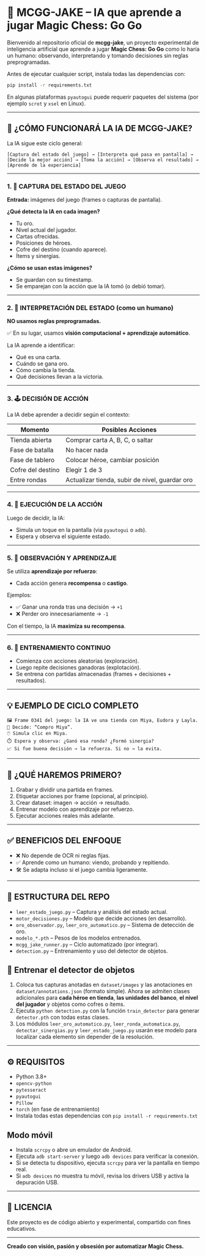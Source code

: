 # 🤖 MCGG-JAKE – IA que aprende a jugar Magic Chess: Go Go

Bienvenido al repositorio oficial de **mcgg-jake**, un proyecto experimental de inteligencia artificial que aprende a jugar **Magic Chess: Go Go** como lo haría un humano: observando, interpretando y tomando decisiones sin reglas preprogramadas.

Antes de ejecutar cualquier script, instala todas las dependencias con:

```bash
pip install -r requirements.txt
```

En algunas plataformas `pyautogui` puede requerir paquetes del sistema (por ejemplo `scrot` y `xsel` en Linux).

---

## 🧠 ¿CÓMO FUNCIONARÁ LA IA DE MCGG-JAKE?

La IA sigue este ciclo general:

```
[Captura del estado del juego] → [Interpreta qué pasa en pantalla] → [Decide la mejor acción] → [Toma la acción] → [Observa el resultado] → [Aprende de la experiencia]
```

---

### 1. 📸 CAPTURA DEL ESTADO DEL JUEGO

**Entrada:** imágenes del juego (frames o capturas de pantalla).

**¿Qué detecta la IA en cada imagen?**

- Tu oro.
- Nivel actual del jugador.
- Cartas ofrecidas.
- Posiciones de héroes.
- Cofre del destino (cuando aparece).
- Ítems y sinergias.

**¿Cómo se usan estas imágenes?**

- Se guardan con su timestamp.
- Se emparejan con la acción que la IA tomó (o debió tomar).

---

### 2. 🧩 INTERPRETACIÓN DEL ESTADO (como un humano)

**NO usamos reglas preprogramadas.**

✅ En su lugar, usamos **visión computacional + aprendizaje automático**.

La IA aprende a identificar:

- Qué es una carta.
- Cuándo se gana oro.
- Cómo cambia la tienda.
- Qué decisiones llevan a la victoria.

---

### 3. 🕹️ DECISIÓN DE ACCIÓN

La IA debe aprender a decidir según el contexto:

| Momento             | Posibles Acciones                                 |
|---------------------|---------------------------------------------------|
| Tienda abierta      | Comprar carta A, B, C, o saltar                   |
| Fase de batalla     | No hacer nada                                     |
| Fase de tablero     | Colocar héroe, cambiar posición                   |
| Cofre del destino   | Elegir 1 de 3                                     |
| Entre rondas        | Actualizar tienda, subir de nivel, guardar oro   |

---

### 4. 📲 EJECUCIÓN DE LA ACCIÓN

Luego de decidir, la IA:

- Simula un toque en la pantalla (via `pyautogui` o `adb`).
- Espera y observa el siguiente estado.

---

### 5. 🧪 OBSERVACIÓN Y APRENDIZAJE

Se utiliza **aprendizaje por refuerzo**:

- Cada acción genera **recompensa** o **castigo**.

Ejemplos:

- ✅ Ganar una ronda tras una decisión → `+1`
- ❌ Perder oro innecesariamente → `-1`

Con el tiempo, la IA **maximiza su recompensa**.

---

### 6. 🔁 ENTRENAMIENTO CONTINUO

- Comienza con acciones aleatorias (exploración).
- Luego repite decisiones ganadoras (explotación).
- Se entrena con partidas almacenadas (frames + decisiones + resultados).

---

## 💡 EJEMPLO DE CICLO COMPLETO

```
🖼️ Frame 0341 del juego: la IA ve una tienda con Miya, Eudora y Layla.
🤔 Decide: “Compro Miya”.
🖱️ Simula clic en Miya.
⏱️ Espera y observa: ¿Ganó esa ronda? ¿Formó sinergia?
📈 Si fue buena decisión → la refuerza. Si no → la evita.
```

---

## 🔧 ¿QUÉ HAREMOS PRIMERO?

1. Grabar y dividir una partida en frames.
2. Etiquetar acciones por frame (opcional, al principio).
3. Crear dataset: imagen → acción → resultado.
4. Entrenar modelo con aprendizaje por refuerzo.
5. Ejecutar acciones reales más adelante.

---

## ✅ BENEFICIOS DEL ENFOQUE

- ❌ No depende de OCR ni reglas fijas.
- ✅ Aprende como un humano: viendo, probando y repitiendo.
- 🛠️ Se adapta incluso si el juego cambia ligeramente.

---

## 📁 ESTRUCTURA DEL REPO

- `leer_estado_juego.py` – Captura y análisis del estado actual.
- `motor_decisiones.py` – Modelo que decide acciones (en desarrollo).
- `oro_observador.py`, `leer_oro_automatico.py` – Sistema de detección de oro.
- `modelo_*.pth` – Pesos de los modelos entrenados.
- `mcgg_jake_runner.py` – Ciclo automatizado (por integrar).
- `detection.py` – Entrenamiento y uso del detector de objetos.

## 🎯 Entrenar el detector de objetos

1. Coloca tus capturas anotadas en `dataset/images` y las
   anotaciones en `dataset/annotations.json` (formato simple).
   Ahora se admiten clases adicionales para **cada héroe en tienda**,
   **las unidades del banco**, **el nivel del jugador** y objetos como
   cofres o ítems.
2. Ejecuta `python detection.py` con la función `train_detector` para
   generar `detector.pth` con todas estas clases.
3. Los módulos `leer_oro_automatico.py`, `leer_ronda_automatica.py`,
   `detectar_sinergias.py` y `leer_estado_juego.py` usarán ese modelo
   para localizar cada elemento sin depender de la resolución.

---

## ⚙️ REQUISITOS

- Python 3.8+
- `opencv-python`
- `pytesseract`
- `pyautogui`
- `Pillow`
- `torch` (en fase de entrenamiento)
- Instala todas estas dependencias con `pip install -r requirements.txt`

## Modo móvil

- Instala `scrcpy` o abre un emulador de Android.
- Ejecuta `adb start-server` y luego `adb devices` para verificar la conexión.
- Si se detecta tu dispositivo, ejecuta `scrcpy` para ver la pantalla en tiempo real.
- Si `adb devices` no muestra tu móvil, revisa los drivers USB y activa la depuración USB.

---

## 📜 LICENCIA

Este proyecto es de código abierto y experimental, compartido con fines educativos.

---

**Creado con visión, pasión y obsesión por automatizar Magic Chess.**
